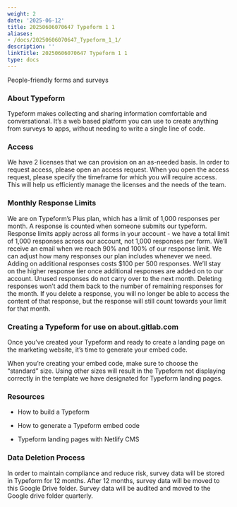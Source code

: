 ```yaml
---
weight: 2
date: '2025-06-12'
title: 20250606070647 Typeform 1 1
aliases:
- /docs/20250606070647_Typeform_1_1/
description: ''
linkTitle: 20250606070647 Typeform 1 1
type: docs
---
```


<!-- Unsupported block type: image -->

People-friendly forms and surveys

### About Typeform

Typeform makes collecting and sharing information comfortable and conversational. It’s a web based platform you can use to create anything from surveys to apps, without needing to write a single line of code.

### Access

We have 2 licenses that we can provision on an as-needed basis. In order to request access, please open an access request. When you open the access request, please specify the timeframe for which you will require access. This will help us efficiently manage the licenses and the needs of the team.

### Monthly Response Limits

We are on Typeform’s Plus plan, which has a limit of 1,000 responses per month. A response is counted when someone submits our typeform. Response limits apply across all forms in your account - we have a total limit of 1,000 responses across our account, not 1,000 responses per form. We’ll receive an email when we reach 90% and 100% of our response limit. We can adjust how many responses our plan includes whenever we need. Adding on additional responses costs $100 per 500 responses. We’ll stay on the higher response tier once additional responses are added on to our account. Unused responses do not carry over to the next month. Deleting responses won’t add them back to the number of remaining responses for the month. If you delete a response, you will no longer be able to access the content of that response, but the response will still count towards your limit for that month.

### Creating a Typeform for use on about.gitlab.com

Once you’ve created your Typeform and ready to create a landing page on the marketing website, it’s time to generate your embed code.

When you’re creating your embed code, make sure to choose the “standard” size. Using other sizes will result in the Typeform not displaying correctly in the template we have designated for Typeform landing pages.

### Resources

- How to build a Typeform

- How to generate a Typeform embed code

- Typeform landing pages with Netlify CMS

### Data Deletion Process

In order to maintain compliance and reduce risk, survey data will be stored in Typeform for 12 months. After 12 months, survey data will be moved to this Google Drive folder. Survey data will be audited and moved to the Google drive folder quarterly.